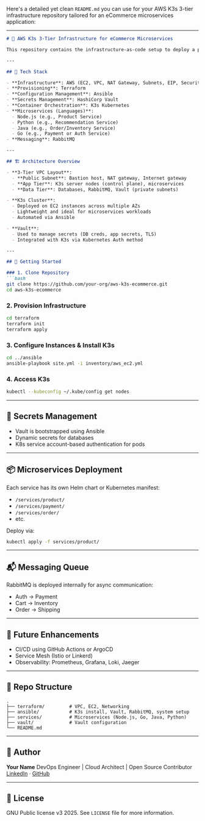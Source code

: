 Here's a detailed yet clean `README.md` you can use for your AWS K3s 3-tier infrastructure repository tailored for an eCommerce microservices application:

---

````markdown
# 🛒 AWS K3s 3-Tier Infrastructure for eCommerce Microservices

This repository contains the infrastructure-as-code setup to deploy a production-ready **3-tier architecture** for an **eCommerce microservices application** on AWS using **K3s (lightweight Kubernetes)**. It leverages **Terraform**, **Ansible**, and **HashiCorp Vault** to automate infrastructure provisioning, configuration management, and secrets handling.

---

## 🔧 Tech Stack

- **Infrastructure**: AWS (EC2, VPC, NAT Gateway, Subnets, EIP, Security Groups)
- **Provisioning**: Terraform
- **Configuration Management**: Ansible
- **Secrets Management**: HashiCorp Vault
- **Container Orchestration**: K3s Kubernetes
- **Microservices (Languages)**:
  - Node.js (e.g., Product Service)
  - Python (e.g., Recommendation Service)
  - Java (e.g., Order/Inventory Service)
  - Go (e.g., Payment or Auth Service)
- **Messaging**: RabbitMQ

---

## 🏗️ Architecture Overview

- **3-Tier VPC Layout**:
  - **Public Subnet**: Bastion host, NAT gateway, Internet gateway
  - **App Tier**: K3s server nodes (control plane), microservices
  - **Data Tier**: Databases, RabbitMQ, Vault (private subnets)

- **K3s Cluster**:
  - Deployed on EC2 instances across multiple AZs
  - Lightweight and ideal for microservices workloads
  - Automated via Ansible

- **Vault**:
  - Used to manage secrets (DB creds, app secrets, TLS)
  - Integrated with K3s via Kubernetes Auth method

---

## 🚀 Getting Started

### 1. Clone Repository
```bash
git clone https://github.com/your-org/aws-k3s-ecommerce.git
cd aws-k3s-ecommerce
````

### 2. Provision Infrastructure

```bash
cd terraform
terraform init
terraform apply
```

### 3. Configure Instances & Install K3s

```bash
cd ../ansible
ansible-playbook site.yml -i inventory/aws_ec2.yml
```

### 4. Access K3s

```bash
kubectl --kubeconfig ~/.kube/config get nodes
```

---

## 🔐 Secrets Management

* Vault is bootstrapped using Ansible
* Dynamic secrets for databases
* K8s service account-based authentication for pods

---

## 📦 Microservices Deployment

Each service has its own Helm chart or Kubernetes manifest:

* `/services/product/`
* `/services/payment/`
* `/services/order/`
* etc.

Deploy via:

```bash
kubectl apply -f services/product/
```

---

## 📬 Messaging Queue

RabbitMQ is deployed internally for async communication:

* Auth → Payment
* Cart → Inventory
* Order → Shipping

---

## 🧪 Future Enhancements

* CI/CD using GitHub Actions or ArgoCD
* Service Mesh (Istio or Linkerd)
* Observability: Prometheus, Grafana, Loki, Jaeger

---

## 📁 Repo Structure

```
.
├── terraform/         # VPC, EC2, Networking
├── ansible/           # K3s install, Vault, RabbitMQ, system setup
├── services/          # Microservices (Node.js, Go, Java, Python)
├── vault/             # Vault configuration
└── README.md
```

---

## 👤 Author

**Your Name**
DevOps Engineer | Cloud Architect | Open Source Contributor
[LinkedIn](https://www.linkedin.com/in/manupanand) · [GitHub](https://github.com/manupanand)

---
## 🧾 License

GNU Public license v3 2025. See `LICENSE` file for more information.

